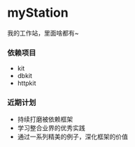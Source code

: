 # myStation
我的工作站，里面啥都有~

### 依赖项目
- kit
- dbkit
- httpkit

### 近期计划
- 持续打磨被依赖框架
- 学习整合业界的优秀实践
- 通过一系列精美的例子，深化框架的价值